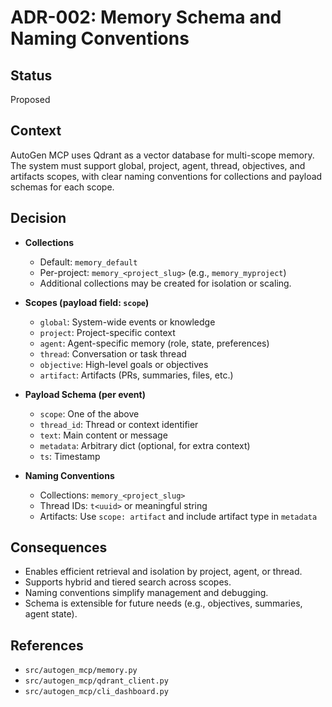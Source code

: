 # ADR-002: Memory Schema and Naming Conventions

## Status
Proposed

## Context

AutoGen MCP uses Qdrant as a vector database for multi-scope memory. The system must support global, project, agent, thread, objectives, and artifacts scopes, with clear naming conventions for collections and payload schemas for each scope.

## Decision

- **Collections**
  - Default: `memory_default`
  - Per-project: `memory_<project_slug>` (e.g., `memory_myproject`)
  - Additional collections may be created for isolation or scaling.

- **Scopes (payload field: `scope`)**
  - `global`: System-wide events or knowledge
  - `project`: Project-specific context
  - `agent`: Agent-specific memory (role, state, preferences)
  - `thread`: Conversation or task thread
  - `objective`: High-level goals or objectives
  - `artifact`: Artifacts (PRs, summaries, files, etc.)

- **Payload Schema (per event)**
  - `scope`: One of the above
  - `thread_id`: Thread or context identifier
  - `text`: Main content or message
  - `metadata`: Arbitrary dict (optional, for extra context)
  - `ts`: Timestamp

- **Naming Conventions**
  - Collections: `memory_<project_slug>`
  - Thread IDs: `t<uuid>` or meaningful string
  - Artifacts: Use `scope: artifact` and include artifact type in `metadata`

## Consequences

- Enables efficient retrieval and isolation by project, agent, or thread.
- Supports hybrid and tiered search across scopes.
- Naming conventions simplify management and debugging.
- Schema is extensible for future needs (e.g., objectives, summaries, agent state).

## References
- `src/autogen_mcp/memory.py`
- `src/autogen_mcp/qdrant_client.py`
- `src/autogen_mcp/cli_dashboard.py`
